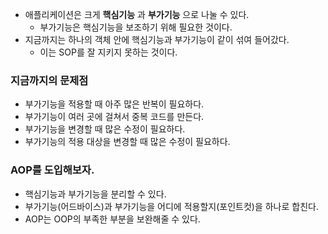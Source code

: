 * 애플리케이션은 크게 **핵심기능** 과 **부가기능** 으로 나눌 수 있다.
  * 부가기능은 핵심기능을 보조하기 위해 필요한 것이다.
* 지금까지는 하나의 객체 안에 핵심기능과 부가기능이 같이 섞여 들어갔다.
  * 이는 SOP를 잘 지키지 못하는 것이다.

### 지금까지의 문제점
* 부가기능을 적용할 때 아주 많은 반복이 필요하다.
* 부가기능이 여러 곳에 걸쳐서 중복 코드를 만든다.
* 부가기능을 변경할 때 많은 수정이 필요하다.
* 부가기능의 적용 대상을 변경할 때 많은 수정이 필요하다.

### AOP를 도입해보자.
* 핵심기능과 부가기능을 분리할 수 있다.
* 부가기능(어드바이스)과 부가기능을 어디에 적용할지(포인트컷)을 하나로 합친다.
* AOP는 OOP의 부족한 부분을 보완해줄 수 있다.